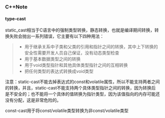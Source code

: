 ### C++Note

#### type-cast

static_cast相当于C语言中的强制类型转换，静态转换，也就是编译期间转换，转换失败会抛出一系列错误，它主要有以下四种用法：

> + 用于继承关系中子类和父类的引用和指针之间的转换，其中上下转换的安全性需要开发人员自己保证，没有动态类型检查
> + 用于基本数据类型之间的转换
> + 用于void类型指针和其他具体类型指针之间的互相转换
> + 把任何类型的表达式转换成void类型

注意：static-cast不能去掉表达式的const和volatile属性，所以不能支持两者之间的转换，并且，static-cast不能支持两个具体类型指针之间的转换，因为转换后是不安全的；也不能将一个具体的值转换为指针类型，因为该值指向的内存可能还没有分配，这是非常危险的。



const-cast用于将const/volatile类型转换为非const/volatile类型







